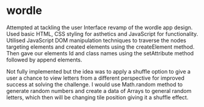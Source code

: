 # wordle
Attempted at tackling the user Interface revamp of the wordle app design. 
Used basic HTML, CSS styling for asthetics and JavaScript for functionality.
Utilised JavaScript DOM manipulation techniques to traverse the nodes targeting elements and created elements using the createElement method.
Then gave our elements Id and class names using the setAttribute method followed by append elements.

Not fully implemented but the idea was to apply a shuffle option to give a user a chance to view letters from a different perspective for improved success at solving the challenge.
I would use Math.random method to generate random numbers and create a data of Arrays to general random letters, which then will be changing tile position giving it a shuffle effect.

  
